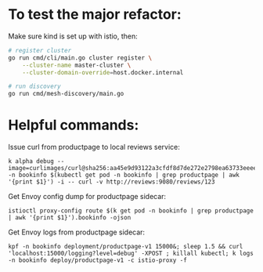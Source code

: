 # To test the major refactor:

Make sure kind is set up with istio, then:

```bash
# register cluster
go run cmd/cli/main.go cluster register \
    --cluster-name master-cluster \
    --cluster-domain-override=host.docker.internal

# run discovery
go run cmd/mesh-discovery/main.go 
```

# Helpful commands:

Issue curl from productpage to local reviews service:

```
k alpha debug --image=curlimages/curl@sha256:aa45e9d93122a3cfdf8d7de272e2798ea63733eeee6d06bd2ee4f2f8c4027d7c -n bookinfo $(kubectl get pod -n bookinfo | grep productpage | awk '{print $1}') -i -- curl -v http://reviews:9080/reviews/123
```

Get Envoy config dump for productpage sidecar:

```
istioctl proxy-config route $(k get pod -n bookinfo | grep productpage | awk '{print $1}').bookinfo -ojson
```

Get Envoy logs from productpage sidecar:

```
kpf -n bookinfo deployment/productpage-v1 15000&; sleep 1.5 && curl 'localhost:15000/logging?level=debug' -XPOST ; killall kubectl; k logs -n bookinfo deploy/productpage-v1 -c istio-proxy -f
```
